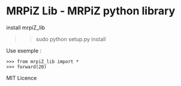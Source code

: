 MRPiZ Lib - MRPiZ python library
========================================================

install mrpiZ_lib

>> sudo python setup.py install



Use exemple :

    >>> from mrpiZ_lib import *
    >>> forward(20)

MIT Licence